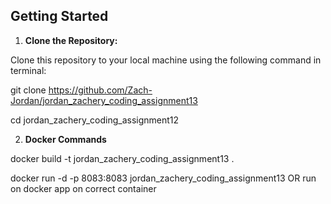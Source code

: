 ## Getting Started

1. **Clone the Repository:**

  Clone this repository to your local machine using the following command in terminal:

  git clone https://github.com/Zach-Jordan/jordan_zachery_coding_assignment13

  cd jordan_zachery_coding_assignment12

2. **Docker Commands**

  docker build -t jordan_zachery_coding_assignment13 .

  docker run -d -p 8083:8083 jordan_zachery_coding_assignment13 OR run on docker app on correct container

